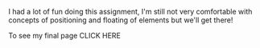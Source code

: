 I had a lot of fun doing this assignment, I'm still not very comfortable with concepts of positioning and floating of elements but we'll get there!

To see my final page CLICK HERE

